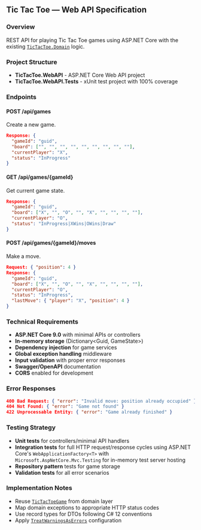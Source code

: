 ## Tic Tac Toe — Web API Specification

### Overview
REST API for playing Tic Tac Toe games using ASP.NET Core with the existing [`TicTacToe.Domain`](../TicTacToe.Domain/TicTacToe.Domain.csproj) logic.

### Project Structure
- **TicTacToe.WebAPI** - ASP.NET Core Web API project
- **TicTacToe.WebAPI.Tests** - xUnit test project with 100% coverage

### Endpoints

#### POST /api/games
Create a new game.
```json
Response: {
  "gameId": "guid",
  "board": ["", "", "", "", "", "", "", "", ""],
  "currentPlayer": "X",
  "status": "InProgress"
}
```

#### GET /api/games/{gameId}
Get current game state.
```json
Response: {
  "gameId": "guid",
  "board": ["X", "", "O", "", "X", "", "", "", ""],
  "currentPlayer": "O",
  "status": "InProgress|XWins|OWins|Draw"
}
```

#### POST /api/games/{gameId}/moves
Make a move.
```json
Request: { "position": 4 }
Response: {
  "gameId": "guid",
  "board": ["X", "", "O", "", "X", "", "", "", ""],
  "currentPlayer": "O", 
  "status": "InProgress",
  "lastMove": { "player": "X", "position": 4 }
}
```

### Technical Requirements
- **ASP.NET Core 9.0** with minimal APIs or controllers
- **In-memory storage** (Dictionary<Guid, GameState>)
- **Dependency injection** for game services
- **Global exception handling** middleware
- **Input validation** with proper error responses
- **Swagger/OpenAPI** documentation
- **CORS** enabled for development

### Error Responses
```json
400 Bad Request: { "error": "Invalid move: position already occupied" }
404 Not Found: { "error": "Game not found" }
422 Unprocessable Entity: { "error": "Game already finished" }
```

### Testing Strategy
- **Unit tests** for controllers/minimal API handlers
- **Integration tests** for full HTTP request/response cycles using ASP.NET Core's `WebApplicationFactory<T>` with `Microsoft.AspNetCore.Mvc.Testing` for in-memory test server hosting
- **Repository pattern** tests for game storage
- **Validation tests** for all error scenarios

### Implementation Notes
- Reuse [`TicTacToeGame`](../TicTacToe.Domain/TicTacToeGame.cs) from domain layer
- Map domain exceptions to appropriate HTTP status codes
- Use record types for DTOs following C# 12 conventions
- Apply [`TreatWarningsAsErrors`](../.github/copilot-instructions.md) configuration

